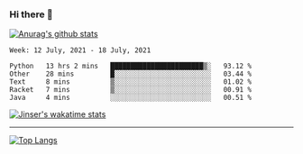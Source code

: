 ### Hi there 👋

[![Anurag's github stats](https://github-readme-stats.vercel.app/api?username=jinserrr&show_icons=true)](https://github.com/anuraghazra/github-readme-stats)


<!--START_SECTION:waka-->
```text
Week: 12 July, 2021 - 18 July, 2021

Python   13 hrs 2 mins   ███████████████████████▒░   93.12 % 
Other    28 mins         █░░░░░░░░░░░░░░░░░░░░░░░░   03.44 % 
Text     8 mins          ▒░░░░░░░░░░░░░░░░░░░░░░░░   01.02 % 
Racket   7 mins          ▒░░░░░░░░░░░░░░░░░░░░░░░░   00.91 % 
Java     4 mins          ░░░░░░░░░░░░░░░░░░░░░░░░░   00.51 % 
```
<!--END_SECTION:waka-->

[![Jinser's wakatime stats](https://github-readme-stats.vercel.app/api/wakatime?username=jinser)](https://github.com/anuraghazra/github-readme-stats)

***

[![Top Langs](https://github-readme-stats.vercel.app/api/top-langs/?username=jinserrr)](https://github.com/anuraghazra/github-readme-stats)
